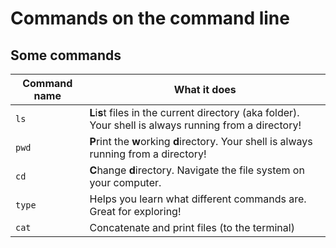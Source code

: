 # Commands on the command line

## Some commands

| Command name | What it does |
| ------------ | ------------ |
| ``ls`` | **L**i**s**t files in the current directory (aka folder). Your shell is always running from a directory! |
| ``pwd`` | **P**rint the **w**orking **d**irectory. Your shell is always running from a directory! |
| ``cd`` | **C**hange **d**irectory. Navigate the file system on your computer. |
| ``type`` | Helps you learn what different commands are. Great for exploring! |
| ``cat`` | Concatenate and print files (to the terminal) |

